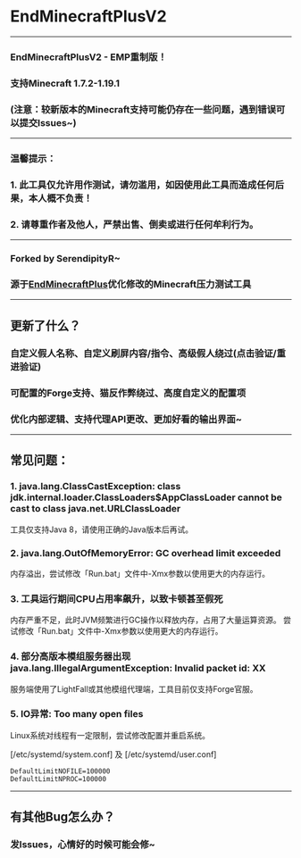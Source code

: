 # EndMinecraftPlusV2
___
### EndMinecraftPlusV2 - EMP重制版！
### 支持Minecraft 1.7.2-1.19.1
### (注意：较新版本的Minecraft支持可能仍存在一些问题，遇到错误可以提交Issues~)
___
### 温馨提示：
### 1. 此工具仅允许用作测试，请勿滥用，如因使用此工具而造成任何后果，本人概不负责！
### 2. 请尊重作者及他人，严禁出售、倒卖或进行任何牟利行为。
___
### Forked by SerendipityR~
### 源于<a href="https://github.com/ReActRailGun/EndMinecraftPlus">EndMinecraftPlus</a>优化修改的Minecraft压力测试工具
___
## 更新了什么？
### 自定义假人名称、自定义刷屏内容/指令、高级假人绕过(点击验证/重进验证)
### 可配置的Forge支持、猫反作弊绕过、高度自定义的配置项
### 优化内部逻辑、支持代理API更改、更加好看的输出界面~
___
## 常见问题：
### 1. java.lang.ClassCastException: class jdk.internal.loader.ClassLoaders$AppClassLoader cannot be cast to class java.net.URLClassLoader
工具仅支持Java 8，请使用正确的Java版本后再试。
### 2. java.lang.OutOfMemoryError: GC overhead limit exceeded
内存溢出，尝试修改「Run.bat」文件中-Xmx参数以使用更大的内存运行。
### 3. 工具运行期间CPU占用率飙升，以致卡顿甚至假死
内存严重不足，此时JVM频繁进行GC操作以释放内存，占用了大量运算资源。
尝试修改「Run.bat」文件中-Xmx参数以使用更大的内存运行。
### 4. 部分高版本模组服务器出现java.lang.IllegalArgumentException: Invalid packet id: XX
服务端使用了LightFall或其他模组代理端，工具目前仅支持Forge官服。
### 5. IO异常: Too many open files
Linux系统对线程有一定限制，尝试修改配置并重启系统。

[/etc/systemd/system.conf] 及 [/etc/systemd/user.conf]

```
DefaultLimitNOFILE=100000
DefaultLimitNPROC=100000
```
___
## 有其他Bug怎么办？
### 发Issues，心情好的时候可能会修~
